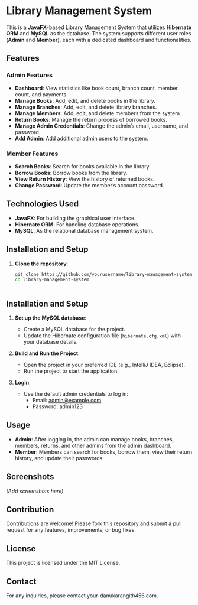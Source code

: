 # **Library Management System**

This is a **JavaFX**-based Library Management System that utilizes **Hibernate ORM** and **MySQL** as the database. The system supports different user roles (**Admin** and **Member**), each with a dedicated dashboard and functionalities.

## **Features**

### **Admin Features**
- **Dashboard**: View statistics like book count, branch count, member count, and payments.
- **Manage Books**: Add, edit, and delete books in the library.
- **Manage Branches**: Add, edit, and delete library branches.
- **Manage Members**: Add, edit, and delete members from the system.
- **Return Books**: Manage the return process of borrowed books.
- **Manage Admin Credentials**: Change the admin’s email, username, and password.
- **Add Admin**: Add additional admin users to the system.

### **Member Features**
- **Search Books**: Search for books available in the library.
- **Borrow Books**: Borrow books from the library.
- **View Return History**: View the history of returned books.
- **Change Password**: Update the member’s account password.

## **Technologies Used**

- **JavaFX**: For building the graphical user interface.
- **Hibernate ORM**: For handling database operations.
- **MySQL**: As the relational database management system.

## **Installation and Setup**

1. **Clone the repository**:
   ```sh
   git clone https://github.com/yourusername/library-management-system.git
   cd library-management-system
 

## **Installation and Setup**

1. **Set up the MySQL database**:
   - Create a MySQL database for the project.
   - Update the Hibernate configuration file (`hibernate.cfg.xml`) with your database details.

2. **Build and Run the Project**:
   - Open the project in your preferred IDE (e.g., IntelliJ IDEA, Eclipse).
   - Run the project to start the application.

3. **Login**:
   - Use the default admin credentials to log in:
     - Email: admin@example.com
     - Password: admin123

## **Usage**

- **Admin**: After logging in, the admin can manage books, branches, members, returns, and other admins from the admin dashboard.
- **Member**: Members can search for books, borrow them, view their return history, and update their passwords.

## **Screenshots**

*(Add screenshots here)*

## **Contribution**

Contributions are welcome! Please fork this repository and submit a pull request for any features, improvements, or bug fixes.

## **License**

This project is licensed under the MIT License.

## **Contact**

For any inquiries, please contact your-danukarangith456.com.

